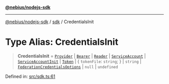[**@nebius/nodejs-sdk**](../../README.md)

---

[@nebius/nodejs-sdk](../../README.md) / [sdk](../README.md) / CredentialsInit

# Type Alias: CredentialsInit

> **CredentialsInit** = [`Provider`](../../runtime/authorization/provider/interfaces/Provider.md) \| [`Bearer`](../../runtime/token/classes/Bearer.md) \| [`Reader`](../../runtime/service_account/service_account/interfaces/Reader.md) \| [`ServiceAccount`](../../runtime/service_account/service_account/classes/ServiceAccount.md) \| [`ServiceAccountInit`](ServiceAccountInit.md) \| [`Token`](../../runtime/token/classes/Token.md) \| \{ `tokenFile`: `string`; \} \| `string` \| [`FederationCredentialsOptions`](FederationCredentialsOptions.md) \| `null` \| `undefined`

Defined in: [src/sdk.ts:61](https://github.com/nebius/nodejs-sdk/blob/a37d220b2851e3bf0d396cb03828d544f584df45/src/sdk.ts#L61)
